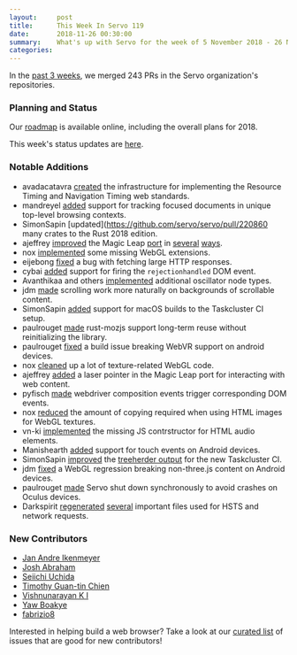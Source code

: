 ```yaml
---
layout:     post
title:      This Week In Servo 119
date:       2018-11-26 00:30:00
summary:    What's up with Servo for the week of 5 November 2018 - 26 November 2018
categories:
---
```


In the [past 3 weeks](https://github.com/pulls?utf8=%E2%9C%93&q=is%3Apr+is%3Amerged+closed%3A2018-11-05..2018-11-26+user%3Aservo+),
we merged 243 PRs in the Servo organization's repositories.

### Planning and Status

Our [roadmap](https://github.com/servo/servo/wiki/Roadmap) is available online, including the overall plans for 2018.

This week's status updates are [here](https://build.servo.org/standups/).

### Notable Additions

- avadacatavra [created](https://github.com/servo/servo/pull/20459) the infrastructure for implementing the Resource Timing and Navigation Timing web standards.
- mandreyel [added](https://github.com/servo/servo/pull/22051) support for tracking focused documents in unique top-level browsing contexts.
- SimonSapin [updated](https://github.com/servo/servo/pull/220860 many crates to the Rust 2018 edition.
- ajeffrey [improved](https://github.com/servo/servo/pull/22094) the Magic Leap [port](https://github.com/servo/servo/pull/22180) in [several](https://github.com/servo/servo/pull/22095) [ways](https://github.com/servo/servo/pull/22117).
- nox [implemented](https://github.com/servo/servo/pull/22112) some missing WebGL extensions.
- eijebong [fixed](https://github.com/servo/servo/pull/22144) a bug with fetching large HTTP responses.
- cybai [added](https://github.com/servo/servo/pull/22149) support for firing the `rejectionhandled` DOM event.
- Avanthikaa and others [implemented](https://github.com/servo/media/pull/163) additional oscillator node types.
- jdm [made](https://github.com/servo/servo/pull/22156) scrolling work more naturally on backgrounds of scrollable content.
- SimonSapin [added](https://github.com/servo/servo/pull/22185) support for macOS builds to the Taskcluster CI setup.
- paulrouget [made](https://github.com/servo/rust-mozjs/pull/447) rust-mozjs support long-term reuse without reinitializing the library.
- paulrouget [fixed](https://github.com/servo/servo/pull/22196) a build issue breaking WebVR support on android devices.
- nox [cleaned](https://github.com/servo/servo/pull/22202) up a lot of texture-related WebGL code.
- ajeffrey [added](https://github.com/servo/servo/pull/22206) a laser pointer in the Magic Leap port for interacting with web content.
- pyfisch [made](https://github.com/servo/servo/pull/22224) webdriver composition events trigger corresponding DOM events.
- nox [reduced](https://github.com/servo/servo/pull/22225) the amount of copying required when using HTML images for WebGL textures.
- vn-ki [implemented](https://github.com/servo/servo/pull/22227) the missing JS contrstructor for HTML audio elements.
- Manishearth [added](https://github.com/servo/servo/pull/22229) support for touch events on Android devices.
- SimonSapin [improved](https://github.com/servo/servo/pull/22233) the [treeherder output](https://treeherder.allizom.org/#/jobs?repo=servo-auto) for the new Taskcluster CI.
- jdm [fixed](https://github.com/servo/servo/pull/22234) a WebGL regression breaking non-three.js content on Android devices.
- paulrouget [made](https://github.com/servo/servo/pull/22239) Servo shut down synchronously to avoid crashes on Oculus devices.
- Darkspirit [regenerated](https://github.com/servo/servo/pull/22248) [several](https://github.com/servo/servo/pull/22249) important files used for HSTS and network requests.

### New Contributors

- [Jan Andre Ikenmeyer](https://github.com/Darkspirit)
- [Josh Abraham](https://github.com/jabedude)
- [Seiichi Uchida](https://github.com/topecongiro)
- [Timothy Guan-tin Chien](https://github.com/timdream)
- [Vishnunarayan K I](https://github.com/vn-ki)
- [Yaw Boakye](https://github.com/yawboakye)
- [fabrizio8](https://github.com/fabrizio8)

Interested in helping build a web browser? Take a look at our [curated list](https://starters.servo.org/) of issues that are good for new contributors!
